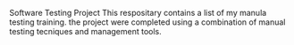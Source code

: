 Software Testing Project 
This respositary contains a list of my manula testing training. the project were completed using a combination of manual testing tecniques and management tools.



